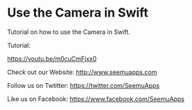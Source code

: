 Use the Camera in Swift
==============================

Tutorial on how to use the Camera in Swift.

Tutorial:

https://youtu.be/m0cuCmFjxx0

Check out our Website: http://www.seemuapps.com

Follow us on Twtitter: https://twitter.com/SeemuApps

Like us on Facebook: https://www.facebook.com/SeemuApps
